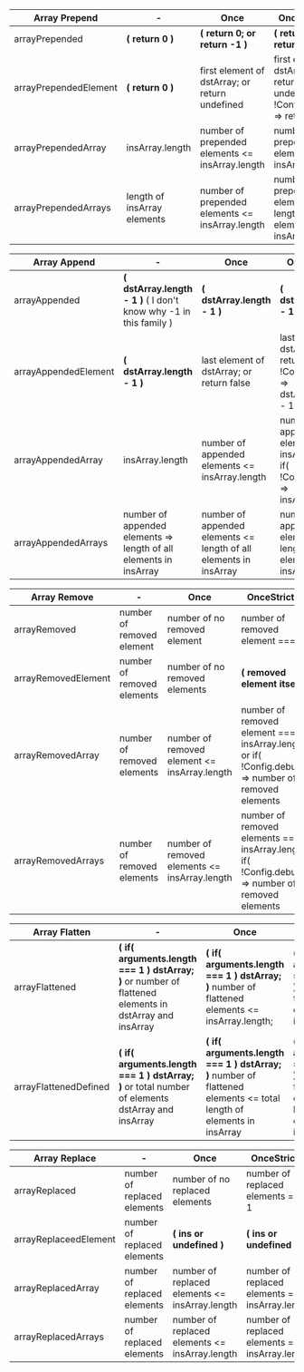 | **Array Prepend**          | -                   | Once                | OnceStrictly               |
|----------------------------|---------------------|---------------------|----------------------------|
| arrayPrepended             | __( return 0 )__    | __( return 0; or return -1 )__ |  __( return 0; or return -1 )__   |
| arrayPrependedElement      | __( return 0 )__    | first element of dstArray; or return undefined | first element of dstArray; or return undefined; if( !Config.debug) => return 0 |
| arrayPrependedArray        | insArray.length     | number of prepended elements <= insArray.length | number of prepended elements === insArray.length  |
| arrayPrependedArrays       | length of insArray elements | number of prepended elements <= insArray.length | number of prepended elements === length of all elements in insArray |

| **Array Append**          | -                   | Once                | OnceStrictly               |
|---------------------------|---------------------|---------------------|----------------------------|
| arrayAppended             | __( dstArray.length - 1 )__ ( I don't know why -1 in this family ) | __( dstArray.length - 1 )__ | __( dstArray.length - 1 )__; or -1 |
| arrayAppendedElement      | __( dstArray.length - 1 )__ | last element of dstArray; or return false | last element of dstArray; or return false; if( !Config.debug) => dstArray.length - 1                  |
| arrayAppendedArray        | insArray.length     | number of appended elements <= insArray.length | number of appended elements === insArray.length; if( !Config.debug ) => insArray.length  |
| arrayAppendedArrays       | number of appended elements => length of all elements in insArray | number of appended elements <= length of all elements in insArray | number of appended elements === length of all elements in insArray |

| **Array Remove**          | **-**                      | **Once**            | **OnceStrictly**           |
|---------------------------|----------------------------|---------------------|----------------------------|
| arrayRemoved              | number of removed element  | number of no removed element | number of removed element === 1 |
| arrayRemovedElement       | number of removed elements | number of no removed elements | __( removed element itself )__  |
| arrayRemovedArray         | number of removed elements | number of removed element <= insArray.length | number of removed element === insArray.length; or if( !Config.debug ) => number of removed elements  |
| arrayRemovedArrays        | number of removed elements | number of removed elements <= insArray.length | number of removed elements == insArray.length; if( !Config.debug ) => number of removed elements |

| **Array Flatten**          | **-**                      | **Once**            | **OnceStrictly**           |
|---------------------------|----------------------------|---------------------|----------------------------|
| arrayFlattened             | __( if( arguments.length === 1 ) dstArray; )__ or number of flattened elements in dstArray and insArray  | __( if( arguments.length === 1 ) dstArray; )__  number of flattened elements <= insArray.length; | __( if( arguments.length === 1 ) dstArray; )__  number of flattened elements === insArray.length; |
| arrayFlattenedDefined      |__( if( arguments.length === 1 ) dstArray; )__  or total number of elements dstArray and insArray | __( if( arguments.length === 1 ) dstArray; )__  number of flattened elements <= total length of elements in insArray | __( if( arguments.length === 1 ) dstArray; )__ number of flattened elements == total length of elements in insArray |

|  **Array Replace**         | **-**                       | **Once**            | **OnceStrictly**           |
|----------------------------|-----------------------------|---------------------|----------------------------|
| arrayReplaced              | number of replaced elements | number of no replaced elements | number of replaced elements === 1 |
| arrayReplaceedElement      | number of replaced elements | __( ins or undefined )__   | __( ins or undefined )__    |
| arrayReplacedArray         | number of replaced elements | number of replaced elements <= insArray.length | number of replaced elements === insArray.length |
| arrayReplacedArrays        | number of replaced elements | number of replaced elements <= insArray.length | number of replaced elements === insArray.length |
